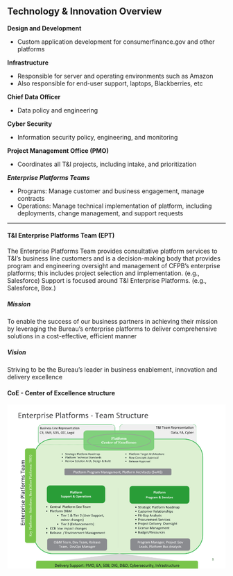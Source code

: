 ## Technology & Innovation Overview

**Design and Development**
   - Custom application development for consumerfinance.gov and other platforms

**Infrastructure**
   - Responsible for server and operating environments such as Amazon
   - Also responsible for end-user support, laptops, Blackberries, etc

**Chief Data Officer**
   - Data policy and engineering

**Cyber Security**
   - Information security policy, engineering, and monitoring

**Project Management Office (PMO)**
   - Coordinates all T&I projects, including intake, and prioritization 

**_Enterprise Platforms Teams_**
   - Programs: Manage customer and business engagement, manage contracts
   - Operations: Manage technical implementation of platform, including deployments, change management, and support requests

____

#### T&I Enterprise Platforms Team (EPT)
The Enterprise Platforms Team provides consultative platform services to T&I’s business line customers and is a decision-making body that provides program and engineering oversight and management of CFPB’s enterprise platforms; this includes project selection and implementation. (e.g., Salesforce) Support is focused around T&I Enterprise Platforms. (e.g., Salesforce, Box.) 

##### Mission 
To enable the success of our business partners in achieving their mission by leveraging the Bureau’s enterprise platforms to deliver comprehensive solutions in a cost-effective, efficient manner

##### Vision
Striving to be the Bureau’s leader in business enablement, innovation and delivery excellence 


#### CoE - Center of Excellence structure
![Enterprise Platforms - CoE](/img/ep_team.png)


 

